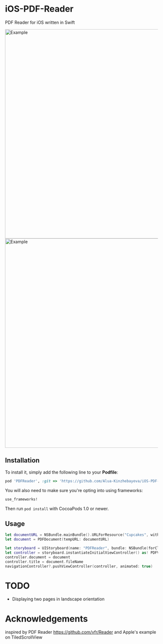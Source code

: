 # iOS-PDF-Reader
PDF Reader for iOS written in Swift

<img src="https://raw.githubusercontent.com/ranunez/iOS-PDF-Reader/master/Screenshot1.png" alt="Example" style="width: 690px;" />

<img src="https://raw.githubusercontent.com/ranunez/iOS-PDF-Reader/master/Screenshot2.png" alt="Example" style="width: 690px;" />

## Installation

[CocoaPods]: http://cocoapods.org

To install it, simply add the following line to your **Podfile**:

```ruby
pod 'PDFReader', :git => 'https://github.com/Alua-Kinzhebayeva/iOS-PDF-Reader.git'
```

You will also need to make sure you're opting into using frameworks:

```ruby
use_frameworks!
```

Then run `pod install` with CocoaPods 1.0 or newer.

## Usage

```swift
let documentURL = NSBundle.mainBundle().URLForResource("Cupcakes", withExtension: "pdf")!
let document = PDFDocument(tempURL: documentURL)

let storyboard = UIStoryboard(name: "PDFReader", bundle: NSBundle(forClass: PDFViewController.self))
let controller = storyboard.instantiateInitialViewController() as! PDFViewController
controller.document = document
controller.title = document.fileName
navigationController?.pushViewController(controller, animated: true)
```
# TODO
- Displaying two pages in landscape orientation

# Acknowledgements

inspired by PDF Reader https://github.com/vfr/Reader and Apple's example on TiledScrollView
